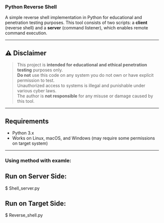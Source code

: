 ### Python Reverse Shell

A simple reverse shell implementation in Python for educational and penetration testing purposes. This tool consists of two scripts: a **client** (reverse shell) and a **server** (command listener), which enables remote command execution.

---

## ⚠️ Disclaimer

> This project is **intended for educational and ethical penetration testing** purposes only.  
> **Do not** use this code on any system you do not own or have explicit permission to test.  
> Unauthorized access to systems is illegal and punishable under various cyber laws.  
> The author is **not responsible** for any misuse or damage caused by this tool.

---


##  Requirements

- Python 3.x
- Works on Linux, macOS, and Windows (may require some permissions on target system)

---

### Using method with examle:

## Run on Server Side:
$ Shell_server.py

## Run on Target Side:
$ Reverse_shell.py
